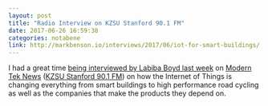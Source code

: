 ```yaml
---
layout: post
title: "Radio Interview on KZSU Stanford 90.1 FM"
date: 2017-06-26 16:59:38
categories: notabene
link: http://markbenson.io/interviews/2017/06/iot-for-smart-buildings/
---
```


I had a great time [being interviewed by Labiba Boyd last week][ln1] on [Modern Tek News][ln2] ([KZSU Stanford 90.1 FM][ln3]) on how the Internet of Things is changing everything from smart buildings to high performance road cycling as well as the companies that make the products they depend on.

[ln1]: http://markbenson.io/interviews/2017/06/iot-for-smart-buildings/
[ln2]: http://www.modernteknews.com
[ln3]: http://kzsu.stanford.edu


